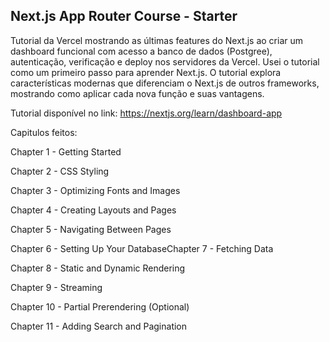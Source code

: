 ## Next.js App Router Course - Starter
Tutorial da Vercel mostrando as últimas features do Next.js ao criar um dashboard funcional com acesso a banco de dados (Postgree), autenticação, verificação e deploy nos servidores da Vercel. Usei o tutorial como um primeiro passo para aprender Next.js.
O tutorial explora características modernas que diferenciam o Next.js de outros frameworks, mostrando como aplicar cada nova função e suas vantagens.

Tutorial disponível no link: https://nextjs.org/learn/dashboard-app

Capitulos feitos:

Chapter 1 - Getting Started

Chapter 2 - CSS Styling

Chapter 3 - Optimizing Fonts and Images

Chapter 4 - Creating Layouts and Pages

Chapter 5 - Navigating Between Pages

Chapter 6 - Setting Up Your DatabaseChapter 7 - Fetching Data

Chapter 8 - Static and Dynamic Rendering

Chapter 9 - Streaming

Chapter 10 - Partial Prerendering (Optional)

Chapter 11 - Adding Search and Pagination
